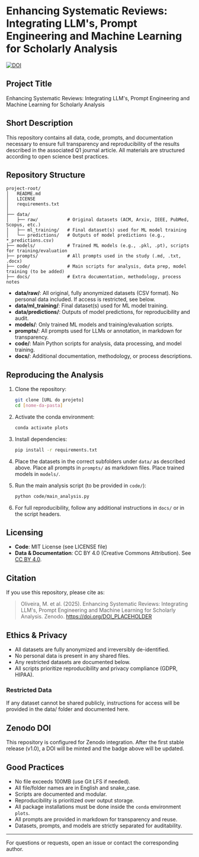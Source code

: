 # Enhancing Systematic Reviews: Integrating LLM's, Prompt Engineering and Machine Learning for Scholarly Analysis

[![DOI](https://zenodo.org/badge/DOI/10.5281/zenodo.15291559.svg)](https://doi.org/10.5281/zenodo.15291559)


## Project Title

Enhancing Systematic Reviews: Integrating LLM's, Prompt Engineering and Machine Learning for Scholarly Analysis

## Short Description

This repository contains all data, code, prompts, and documentation necessary to ensure full transparency and reproducibility of the results described in the associated Q1 journal article. All materials are structured according to open science best practices.

## Repository Structure

```
project-root/
│   README.md
│   LICENSE
│   requirements.txt
│
├── data/
│   ├── raw/           # Original datasets (ACM, Arxiv, IEEE, PubMed, Scopus, etc.)
│   ├── ml_training/   # Final dataset(s) used for ML model training
│   └── predictions/   # Outputs of model predictions (e.g., *_predictions.csv)
├── models/            # Trained ML models (e.g., .pkl, .pt), scripts for training/evaluation
├── prompts/           # All prompts used in the study (.md, .txt, .docx)
├── code/              # Main scripts for analysis, data prep, model training (to be added)
├── docs/              # Extra documentation, methodology, process notes
```

- **data/raw/**: All original, fully anonymized datasets (CSV format). No personal data included. If access is restricted, see below.
- **data/ml_training/**: Final dataset(s) used for ML model training.
- **data/predictions/**: Outputs of model predictions, for reproducibility and audit.
- **models/**: Only trained ML models and training/evaluation scripts.
- **prompts/**: All prompts used for LLMs or annotation, in markdown for transparency.
- **code/**: Main Python scripts for analysis, data processing, and model training.
- **docs/**: Additional documentation, methodology, or process descriptions.

## Reproducing the Analysis

1. Clone the repository:

   ```bash
   git clone [URL do projeto]
   cd [nome-da-pasta]
   ```

2. Activate the conda environment:

   ```bash
   conda activate plots
   ```

3. Install dependencies:

   ```bash
   pip install -r requirements.txt
   ```

4. Place the datasets in the correct subfolders under `data/` as described above. Place all prompts in `prompts/` as markdown files. Place trained models in `models/`.

5. Run the main analysis script (to be provided in `code/`):

   ```bash
   python code/main_analysis.py
   ```

6. For full reproducibility, follow any additional instructions in `docs/` or in the script headers.

## Licensing

- **Code**: MIT License (see LICENSE file)
- **Data & Documentation**: CC BY 4.0 (Creative Commons Attribution). See [CC BY 4.0](https://creativecommons.org/licenses/by/4.0/).

## Citation

If you use this repository, please cite as:

> Oliveira, M. et al. (2025). Enhancing Systematic Reviews: Integrating LLM's, Prompt Engineering and Machine Learning for Scholarly Analysis. Zenodo. https://doi.org/DOI_PLACEHOLDER

## Ethics & Privacy

- All datasets are fully anonymized and irreversibly de-identified.
- No personal data is present in any shared files.
- Any restricted datasets are documented below.
- All scripts prioritize reproducibility and privacy compliance (GDPR, HIPAA).

### Restricted Data

If any dataset cannot be shared publicly, instructions for access will be provided in the data/ folder and documented here.

## Zenodo DOI

This repository is configured for Zenodo integration. After the first stable release (v1.0), a DOI will be minted and the badge above will be updated.

## Good Practices

- No file exceeds 100MB (use Git LFS if needed).
- All file/folder names are in English and snake_case.
- Scripts are documented and modular.
- Reproducibility is prioritized over output storage.
- All package installations must be done inside the `conda` environment `plots`.
- All prompts are provided in markdown for transparency and reuse.
- Datasets, prompts, and models are strictly separated for auditability.

---

For questions or requests, open an issue or contact the corresponding author.
